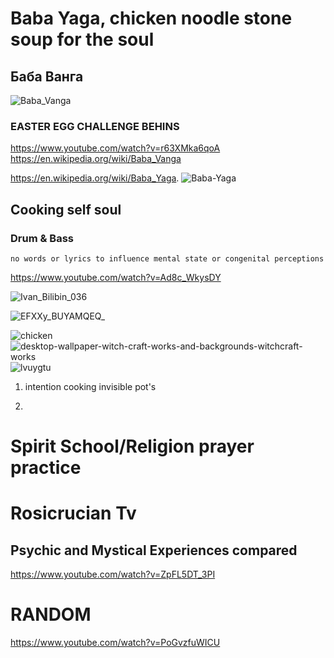 # Baba Yaga, chicken noodle stone soup for the soul 
## Баба Ванга

![Baba_Vanga](https://github.com/user-attachments/assets/18b12009-d3f2-4798-a8fc-069599e384a7)

### EASTER EGG CHALLENGE BEHINS

https://www.youtube.com/watch?v=r63XMka6qoA
https://en.wikipedia.org/wiki/Baba_Vanga

https://en.wikipedia.org/wiki/Baba_Yaga.
![Baba-Yaga](https://github.com/user-attachments/assets/805e6f32-2e5c-4665-b2ac-f88d88787376)

## Cooking self soul
### Drum & Bass
    no words or lyrics to influence mental state or congenital perceptions  

https://www.youtube.com/watch?v=Ad8c_WkysDY

![Ivan_Bilibin_036](https://github.com/user-attachments/assets/d7efc9fc-3a87-4dd9-af37-cf9ccbe2c35e)

![EFXXy_BUYAMQEQ_](https://github.com/user-attachments/assets/5e422077-2dcc-4be8-82a8-00802ef94363)



![chicken](https://github.com/user-attachments/assets/5e1992ed-03de-4f4d-84e5-e78028369024)
![desktop-wallpaper-witch-craft-works-and-backgrounds-witchcraft-works](https://github.com/user-attachments/assets/625d2f7f-c220-4ac3-8c37-d15d5ec11dea)
![lvuygtu](https://github.com/user-attachments/assets/3711fbeb-1a8f-4df7-b8fb-9e09370e1cfa)



1. intention cooking invisible pot's

2. 

# Spirit School/Religion prayer practice

# Rosicrucian Tv 

## Psychic and Mystical Experiences compared

https://www.youtube.com/watch?v=ZpFL5DT_3PI

# RANDOM 
https://www.youtube.com/watch?v=PoGvzfuWICU
